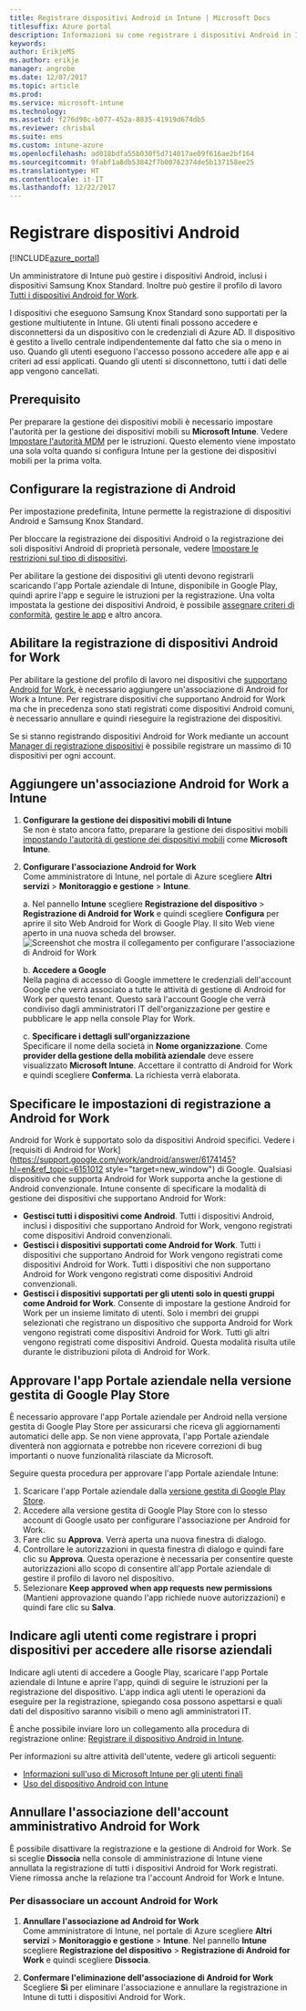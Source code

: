 ```yaml
---
title: Registrare dispositivi Android in Intune | Microsoft Docs
titlesuffix: Azure portal
description: Informazioni su come registrare i dispositivi Android in Intune.
keywords: 
author: ErikjeMS
ms.author: erikje
manager: angrobe
ms.date: 12/07/2017
ms.topic: article
ms.prod: 
ms.service: microsoft-intune
ms.technology: 
ms.assetid: f276d98c-b077-452a-8835-41919d674db5
ms.reviewer: chrisbal
ms.suite: ems
ms.custom: intune-azure
ms.openlocfilehash: ad018bdfa55b030f5d714017ae09f616ae2bf164
ms.sourcegitcommit: 9fabf1a8db53842f7b00762374de5b137158ee25
ms.translationtype: HT
ms.contentlocale: it-IT
ms.lasthandoff: 12/22/2017
---
```

# <a name="enroll-android-devices"></a>Registrare dispositivi Android

[!INCLUDE[azure_portal](./includes/azure_portal.md)]

Un amministratore di Intune può gestire i dispositivi Android, inclusi i dispositivi Samsung Knox Standard. Inoltre può gestire il profilo di lavoro [Tutti i dispositivi Android for Work](#enable-enrollment-of-android-for-work-devices).

I dispositivi che eseguono Samsung Knox Standard sono supportati per la gestione multiutente in Intune. Gli utenti finali possono accedere e disconnettersi da un dispositivo con le credenziali di Azure AD. Il dispositivo è gestito a livello centrale indipendentemente dal fatto che sia o meno in uso. Quando gli utenti eseguono l'accesso possono accedere alle app e ai criteri ad essi applicati. Quando gli utenti si disconnettono, tutti i dati delle app vengono cancellati.

## <a name="prerequisite"></a>Prerequisito

Per preparare la gestione dei dispositivi mobili è necessario impostare l'autorità per la gestione dei dispositivi mobili su **Microsoft Intune**. Vedere [Impostare l'autorità MDM](mdm-authority-set.md) per le istruzioni. Questo elemento viene impostato una sola volta quando si configura Intune per la gestione dei dispositivi mobili per la prima volta.

## <a name="set-up-android-enrollment"></a>Configurare la registrazione di Android

Per impostazione predefinita, Intune permette la registrazione di dispositivi Android e Samsung Knox Standard.

Per bloccare la registrazione dei dispositivi Android o la registrazione dei soli dispositivi Android di proprietà personale, vedere [Impostare le restrizioni sul tipo di dispositivi](enrollment-restrictions-set.md).

Per abilitare la gestione dei dispositivi gli utenti devono registrarli scaricando l'app Portale aziendale di Intune, disponibile in Google Play, quindi aprire l'app e seguire le istruzioni per la registrazione. Una volta impostata la gestione dei dispositivi Android, è possibile [assegnare criteri di conformità](compliance-policy-create-android.md), [gestire le app](app-management.md) e altro ancora.

## <a name="enable-enrollment-of-android-for-work-devices"></a>Abilitare la registrazione di dispositivi Android for Work

Per abilitare la gestione del profilo di lavoro nei dispositivi che [supportano Android for Work](https://support.google.com/work/android/answer/6174145?hl=en&ref_topic=6151012), è necessario aggiungere un'associazione di Android for Work a Intune. Per registrare dispositivi che supportano Android for Work ma che in precedenza sono stati registrati come dispositivi Android comuni, è necessario annullare e quindi rieseguire la registrazione dei dispositivi.

Se si stanno registrando dispositivi Android for Work mediante un account [Manager di registrazione dispositivi](device-enrollment-manager-enroll.md) è possibile registrare un massimo di 10 dispositivi per ogni account.

## <a name="add-android-for-work-binding-for-intune"></a>Aggiungere un'associazione Android for Work a Intune

1. **Configurare la gestione dei dispositivi mobili di Intune**<br>
Se non è stato ancora fatto, preparare la gestione dei dispositivi mobili [impostando l'autorità di gestione dei dispositivi mobili](mdm-authority-set.md) come **Microsoft Intune**.
2. **Configurare l'associazione Android for Work**<br>
    Come amministratore di Intune, nel portale di Azure scegliere **Altri servizi** > **Monitoraggio e gestione** > **Intune**.

   a. Nel pannello **Intune** scegliere **Registrazione del dispositivo** > **Registrazione di Android for Work** e quindi scegliere **Configura** per aprire il sito Web Android for Work di Google Play. Il sito Web viene aperto in una nuova scheda del browser.
   ![Screenshot che mostra il collegamento per configurare l'associazione di Android for Work](./media/android-work-bind.png)

   b. **Accedere a Google**<br>
   Nella pagina di accesso di Google immettere le credenziali dell'account Google che verrà associato a tutte le attività di gestione di Android for Work per questo tenant. Questo sarà l'account Google che verrà condiviso dagli amministratori IT dell'organizzazione per gestire e pubblicare le app nella console Play for Work.

   c. **Specificare i dettagli sull'organizzazione**<br>
   Specificare il nome della società in **Nome organizzazione**. Come **provider della gestione della mobilità aziendale** deve essere visualizzato **Microsoft Intune**. Accettare il contratto di Android for Work e quindi scegliere **Conferma**. La richiesta verrà elaborata.

## <a name="specify-android-for-work-enrollment-settings"></a>Specificare le impostazioni di registrazione a Android for Work
   Android for Work è supportato solo da dispositivi Android specifici. Vedere i [requisiti di Android for Work](https://support.google.com/work/android/answer/6174145?hl=en&ref_topic=6151012 style="target=new_window") di Google. Qualsiasi dispositivo che supporta Android for Work supporta anche la gestione di Android convenzionale. Intune consente di specificare la modalità di gestione dei dispositivi che supportano Android for Work:

   - **Gestisci tutti i dispositivi come Android**. Tutti i dispositivi Android, inclusi i dispositivi che supportano Android for Work, vengono registrati come dispositivi Android convenzionali.
   - **Gestisci i dispositivi supportati come Android for Work**. Tutti i dispositivi che supportano Android for Work vengono registrati come dispositivi Android for Work. Tutti i dispositivi che non supportano Android for Work vengono registrati come dispositivi Android convenzionali.
   - **Gestisci i dispositivi supportati per gli utenti solo in questi gruppi come Android for Work**. Consente di impostare la gestione Android for Work per un insieme limitato di utenti. Solo i membri dei gruppi selezionati che registrano un dispositivo che supporta Android for Work vengono registrati come dispositivi Android for Work. Tutti gli altri vengono registrati come dispositivi Android. Questa modalità risulta utile durante le distribuzioni pilota di Android for Work.

## <a name="approve-the-company-portal-app-in-the-managed-google-play-store"></a>Approvare l'app Portale aziendale nella versione gestita di Google Play Store
È necessario approvare l'app Portale aziendale per Android nella versione gestita di Google Play Store per assicurarsi che riceva gli aggiornamenti automatici delle app. Se non viene approvata, l'app Portale aziendale diventerà non aggiornata e potrebbe non ricevere correzioni di bug importanti o nuove funzionalità rilasciate da Microsoft.

Seguire questa procedura per approvare l'app Portale aziendale Intune:

1.  Scaricare l'app Portale aziendale dalla [versione gestita di Google Play Store](https://play.google.com/work/apps/details?id=com.microsoft.windowsintune.companyportal).
2.  Accedere alla versione gestita di Google Play Store con lo stesso account di Google usato per configurare l'associazione per Android for Work.
3.  Fare clic su **Approva**.  Verrà aperta una nuova finestra di dialogo.
4.  Controllare le autorizzazioni in questa finestra di dialogo e quindi fare clic su **Approva**. Questa operazione è necessaria per consentire queste autorizzazioni allo scopo di consentire all'app Portale aziendale di gestire il profilo di lavoro nel dispositivo.
5.  Selezionare **Keep approved when app requests new permissions** (Mantieni approvazione quando l'app richiede nuove autorizzazioni) e quindi fare clic su **Salva**.

<!--  ## Next steps for Android for Work
After configuring the Android for Work binding and settings, you can do the following:
- [Deploy Android for Work apps](android-for-work-apps.md)
- [Add Android for Work configuration policies](android-for-work-policy-settings-in-microsoft-intune.md)  -->

## <a name="tell-your-users-how-to-enroll-their-devices-to-access-company-resources"></a>Indicare agli utenti come registrare i propri dispositivi per accedere alle risorse aziendali

Indicare agli utenti di accedere a Google Play, scaricare l'app Portale aziendale di Intune e aprire l'app, quindi di seguire le istruzioni per la registrazione del dispositivo. L'app indica agli utenti le operazioni da eseguire per la registrazione, spiegando cosa possono aspettarsi e quali dati del dispositivo saranno visibili o meno agli amministratori IT.

È anche possibile inviare loro un collegamento alla procedura di registrazione online: [Registrare il dispositivo Android in Intune](https://docs.microsoft.com/intune-user-help/enroll-your-device-in-intune-android).

Per informazioni su altre attività dell'utente, vedere gli articoli seguenti:

- [Informazioni sull'uso di Microsoft Intune per gli utenti finali](end-user-educate.md)
- [Uso del dispositivo Android con Intune](https://docs.microsoft.com/intune-user-help/using-your-android-device-with-intune)

## <a name="unbind-your-android-for-work-administrative-account"></a>Annullare l'associazione dell'account amministrativo Android for Work

È possibile disattivare la registrazione e la gestione di Android for Work. Se si sceglie **Dissocia** nella console di amministrazione di Intune viene annullata la registrazione di tutti i dispositivi Android for Work registrati. Viene rimossa anche la relazione tra l'account Android for Work e Intune.

### <a name="to-unbind-an-android-for-work-account"></a>Per disassociare un account Android for Work

1. **Annullare l'associazione ad Android for Work**<br>
    Come amministratore di Intune, nel portale di Azure scegliere **Altri servizi** > **Monitoraggio e gestione** > **Intune**.  Nel pannello **Intune** scegliere **Registrazione del dispositivo** > **Registrazione di Android for Work** e quindi scegliere **Dissocia**.

2. **Confermare l'eliminazione dell'associazione di Android for Work**<br>
  Scegliere **Sì** per eliminare l'associazione e annullare la registrazione in Intune di tutti i dispositivi Android for Work.
